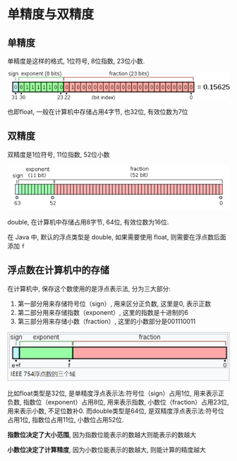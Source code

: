 # 单精度与双精度

## 单精度

单精度是这样的格式, 1位符号, 8位指数, 23位小数.

![](./imgs/1eefcf26.png)

也即float, 一般在计算机中存储占用4字节, 也32位, 有效位数为7位


## 双精度

双精度是1位符号, 11位指数, 52位小数

![](./imgs/fce7b654.png)

double, 在计算机中存储占用8字节, 64位, 有效位数为16位.

在 Java 中, 默认的浮点类型是 double, 如果需要使用 float, 则需要在浮点数后面添加 `f`

## 浮点数在计算机中的存储

在计算机中, 保存这个数使用的是浮点表示法, 分为三大部分:

1. 第一部分用来存储符号位（sign）, 用来区分正负数, 这里是0, 表示正数
2. 第二部分用来存储指数（exponent）, 这里的指数是十进制的6
3. 第三部分用来存储小数（fraction）, 这里的小数部分是001110011

![](./imgs/a05d288b.png)

比如float类型是32位, 是单精度浮点表示法:符号位（sign）占用1位, 用来表示正负数, 指数位（exponent）占用8位, 用来表示指数, 小数位（fraction）占用23位, 用来表示小数, 不足位数补0.
而double类型是64位, 是双精度浮点表示法:符号位占用1位, 指数位占用11位, 小数位占用52位.

**指数位决定了大小范围**, 因为指数位能表示的数越大则能表示的数越大

**小数位决定了计算精度**, 因为小数位能表示的数越大, 则能计算的精度越大
